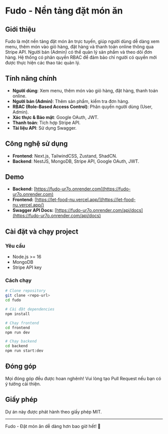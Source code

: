 # Fudo - Nền tảng đặt món ăn

## Giới thiệu
Fudo là một nền tảng đặt món ăn trực tuyến, giúp người dùng dễ dàng xem menu, thêm món vào giỏ hàng, đặt hàng và thanh toán online thông qua Stripe API. Người bán (Admin) có thể quản lý sản phẩm và theo dõi đơn hàng. Hệ thống có phân quyền RBAC để đảm bảo chỉ người có quyền mới được thực hiện các thao tác quản lý.

## Tính năng chính
- **Người dùng**: Xem menu, thêm món vào giỏ hàng, đặt hàng, thanh toán online.
- **Người bán (Admin)**: Thêm sản phẩm, kiểm tra đơn hàng.
- **RBAC (Role-Based Access Control)**: Phân quyền người dùng (User, Admin).
- **Xác thực & Bảo mật**: Google OAuth, JWT.
- **Thanh toán**: Tích hợp Stripe API.
- **Tài liệu API**: Sử dụng Swagger.

## Công nghệ sử dụng
- **Frontend**: Next.js, TailwindCSS, Zustand, ShadCN.
- **Backend**: NestJS, MongoDB, Stripe API, Google OAuth, JWT.

## Demo
- **Backend:** [https://fudo-ur7o.onrender.com](https://fudo-ur7o.onrender.com)
- **Frontend:** [https://let-food-nu.vercel.app/](https://let-food-nu.vercel.app/)
- **Swagger API Docs:** [https://fudo-ur7o.onrender.com/api/docs](https://fudo-ur7o.onrender.com/api/docs)

## Cài đặt và chạy project
### Yêu cầu
- Node.js >= 16
- MongoDB
- Stripe API key

### Cách chạy
```bash
# Clone repository
git clone <repo-url>
cd fudo

# Cài đặt dependencies
npm install

# Chạy frontend
cd frontend
npm run dev

# Chạy backend
cd backend
npm run start:dev
```

## Đóng góp
Mọi đóng góp đều được hoan nghênh! Vui lòng tạo Pull Request nếu bạn có ý tưởng cải thiện.

## Giấy phép
Dự án này được phát hành theo giấy phép MIT.

---
Fudo - Đặt món ăn dễ dàng hơn bao giờ hết! 🚀
